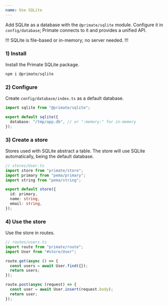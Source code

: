 ```yaml
---
name: Use SQLite
---
```


Add SQLite as a database with the `@primate/sqlite` module. Configure it in
`config/database`; Primate connects to it and provides a unified API.

!!!
SQLite is file-based or in-memory; no server needed.
!!!

### 1) Install

Install the Primate SQLite package.

```sh
npm i @primate/sqlite
```

### 2) Configure

Create `config/database/index.ts` as a default database.

```ts
import sqlite from "@primate/sqlite";

export default sqlite({
  database: "/tmp/app.db", // or ":memory:" for in-memory
});
```

### 3) Create a store

Stores used with SQLite abstract a table. The store will use SQLite
automatically, being the default database.

```ts
// stores/User.ts
import store from "primate/store";
import primary from "pema/primary";
import string from "pema/string";

export default store({
  id: primary,
  name: string,
  email: string,
});
```

### 4) Use the store

Use the store in routes.

```ts
// routes/users.ts
import route from "primate/route";
import User from "#store/User";

route.get(async () => {
  const users = await User.find({});
  return users;
});

route.post(async (request) => {
  const user = await User.insert(request.body);
  return user;
});
```
